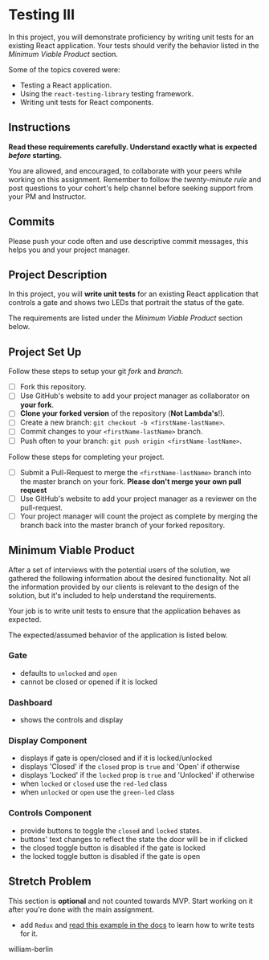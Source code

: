 # Testing III

In this project, you will demonstrate proficiency by writing unit tests for an existing React application. Your tests should verify the behavior listed in the _Minimum Viable Product_ section.

Some of the topics covered were:

- Testing a React application.
- Using the `react-testing-library` testing framework.
- Writing unit tests for React components.

## Instructions

**Read these requirements carefully. Understand exactly what is expected _before_ starting.**

You are allowed, and encouraged, to collaborate with your peers while working on this assignment. Remember to follow the _twenty-minute rule_ and post questions to your cohort's help channel before seeking support from your PM and Instructor.

## Commits

Please push your code often and use descriptive commit messages, this helps you and your project manager.

## Project Description

In this project, you will **write unit tests** for an existing React application that controls a gate and shows two LEDs that portrait the status of the gate.

The requirements are listed under the _Minimum Viable Product_ section below.

## Project Set Up

Follow these steps to setup your git _fork_ and _branch_.

- [ ] Fork this repository.
- [ ] Use GitHub's website to add your project manager as collaborator on **your fork**.
- [ ] **Clone your forked version** of the repository (**Not Lambda's**!).
- [ ] Create a new branch: `git checkout -b <firstName-lastName>`.
- [ ] Commit changes to your `<firstName-lastName>` branch.
- [ ] Push often to your branch: `git push origin <firstName-lastName>`.

Follow these steps for completing your project.

- [ ] Submit a Pull-Request to merge the `<firstName-lastName>` branch into the master branch on your fork. **Please don't merge your own pull request**
- [ ] Use GitHub's website to add your project manager as a reviewer on the pull-request.
- [ ] Your project manager will count the project as complete by merging the branch back into the master branch of your forked repository.

## Minimum Viable Product

After a set of interviews with the potential users of the solution, we gathered the following information about the desired functionality. Not all the information provided by our clients is relevant to the design of the solution, but it's included to help understand the requirements.

Your job is to write unit tests to ensure that the application behaves as expected.

The expected/assumed behavior of the application is listed below.

### Gate

- defaults to `unlocked` and `open`
- cannot be closed or opened if it is locked

### Dashboard

- shows the controls and display

### Display Component

- displays if gate is open/closed and if it is locked/unlocked
- displays 'Closed' if the `closed` prop is `true` and 'Open' if otherwise
- displays 'Locked' if the `locked` prop is `true` and 'Unlocked' if otherwise
- when `locked` or `closed` use the `red-led` class
- when `unlocked` or `open` use the `green-led` class

### Controls Component

- provide buttons to toggle the `closed` and `locked` states.
- buttons' text changes to reflect the state the door will be in if clicked
- the closed toggle button is disabled if the gate is locked
- the locked toggle button is disabled if the gate is open

## Stretch Problem

This section is **optional** and not counted towards MVP. Start working on it after you're done with the main assignment.

- add `Redux` and [read this example in the docs](https://testing-library.com/docs/example-react-redux) to learn how to write tests for it.

william-berlin